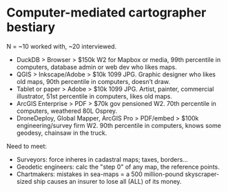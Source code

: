 # Computer-mediated cartographer bestiary

N = ~10 worked with, ~20 interviewed.

- DuckDB > Browser > $150k W2 for Mapbox or media, 99th percentile in computers, database admin or web dev who likes maps.
- QGIS > Inkscape/Adobe > $10k 1099 JPG. Graphic designer who likes old maps, 90th percentile in computers, doesn’t draw.
- Tablet or paper > Adobe > $10k 1099 JPG. Artist, painter, commercial illustrator, 51st percentile in computers, likes old maps.
- ArcGIS Enterprise > PDF > $70k gov pensioned W2. 70th percentile in computers, weathered 80L Osprey.
- DroneDeploy, Global Mapper, ArcGIS Pro > PDF/embed > $100k engineering/survey firm W2. 90th percentile in computers, knows some geodesy, chainsaw in the truck.

Need to meet:
- Surveyors: force inheres in cadastral maps; taxes, borders...
- Geodetic engineers: calc the "step 0" of any map, the reference points.
- Chartmakers: mistakes in sea-maps = a 500 million-pound skyscraper-sized ship causes an insurer to lose all (ALL) of its money.